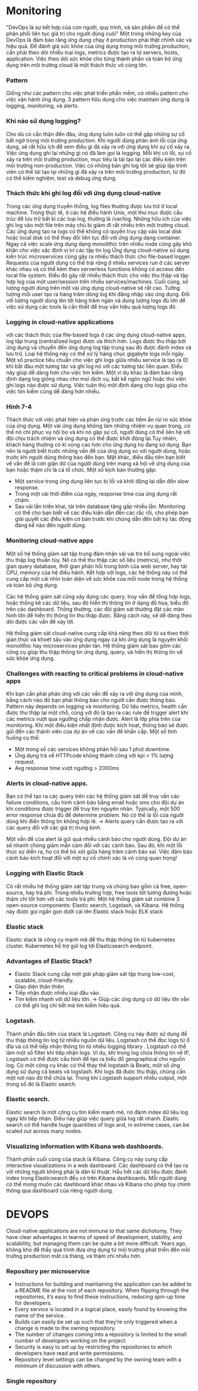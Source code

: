# Monitoring

"DevOps là sự kết hợp của con người, quy trình, và sản phẩm để có thể phân phối liên tục giá trị cho người dùng cuôi"
Một trong những key của DevOps là đảm bảo rằng ứng dụng chạy ở production phải thật chính xác và hiệu quả. 
Để đánh giá sức khỏe của ứng dụng trong môi trường production, cần phải theo dõi nhiều loại logs, metrics được tạo ra từ servers, hosts, application. Việc theo dõi sức khỏe cho từng thành phần và toàn bộ ứng dụng trên môi trường cloud là một thách thức vô cùng lớn.

### Pattern
Giống như các pattern cho việc phát triển phần mềm, có nhiều pattern cho việc vận hành ứng dụng. 3 pattern hữu dụng cho việc maintain ứng dụng là logging, monitoring, và alerts.

### Khi nào sử dụng logging?
Cho dù có cẩn thận đến đâu, ứng dụng luôn luôn có thể gặp những sự cố bất ngờ trong môi trường production. Khi người dùng phản ánh lỗi của ứng dụng, sẽ rất hữu ích để xem điều gì đã xảy ra với ứng dụng khi sự cố xảy ra. Việc ứng dụng ghi lại những gì nó đã làm gọi là logging. Mỗi khi có lỗi, sự cố xảy ra trên môi trường production, mục tiêu là tái tạo lại các điều kiện trên môi trường non-production. Việc có những bản ghi log tốt sẽ giúp lập trình viên có thể tái tạo lại những gì đã xảy ra trên môi trường production, từ đó có thể kiểm nghiệm, test và debug ứng dụng.

### Thách thức khi ghi log đối với ứng dụng cloud-native
Trong các ứng dụng truyền thống, log files thường được lưu trữ ở local machine. Trong thực tế, ở các hệ điều hành Unix, một thư mục được cấu trúc để lưu trữ bất kì các loại log, thường là /var/log. 
Những hữu ích của việc ghi log vào một file trên máy chủ bị giảm đi rất nhiều trên môi trường cloud. Các ứng dụng tạo ra logs có thể không có quyền truy cập vào local disk hoặc local disk có thể thay đổi liên tục đối với ứng dụng dạng container. Ngay cả việc scale ứng dụng dạng monolithic trên nhiều node cũng gây khó khăn cho việc xác định vị trí các tập tin log 
Ứng dụng cloud-native sử dụng kiến trúc microservices cũng gây ra nhiều thách thức cho file-based logger. Requests của người dùng có thể trải rộng ở nhiều services run ở các server khác nhau và có thể kèm theo serverless functions không có access đến local file system. Điều đó gây rất nhiều thách thức cho việc thu thập và tập hợp log của một user/session trên nhiều services/machines.
Cuối cùng, số lượng người dùng trên một vài ứng dụng cloud-native sẽ rất cao. Tưởng tượng mỗi user tạo ra hàng trăm dòng log khi đăng nhập vào ứng dụng. Đối với lượng người dùng lên tới hàng trăm ngàn và dung lượng logs đủ lớn để việc sử dụng các tools là cần thiết để truy vấn hiệu quả lượng logs đó.

### Logging in cloud-native applications
với các thách thức của file-based logs ở các ứng dụng cloud-native apps, log tập trung (centralized logs) được ưa thích hơn. Logs được thu thập bởi ứng dụng và chuyển đến ứng dụng log tập trung sau đó được đánh index và lưu trữ. Loại hệ thống này có thể xử lý hàng chục gigabyte logs mỗi ngày.
Một số practice tiêu chuẩn cho việc ghi logs giữa nhiều service là tạo ra ID khi bắt đàu một tương tác và ghi log nó với các tương tác liên quan. Điều này giúp dễ dàng hơn cho việc tìm kiếm.
Một ví dụ khác là đảm bảo rằng định dạng log giống nhau cho mọi dịch vụ, bất kể ngôn ngữ hoặc thư viện ghi logs nào được sử dụng. Việc tuân thủ một định dạng cho logs giúp cho việc tìm kiếm cũng dễ dàng hơn nhiều.

### Hình 7-4

Thách thức với việc phát hiện và phản ứng trước các tiềm ẩn rủi ro sức khỏe của ứng dụng.
Một vài ứng dụng không làm những nhiệm vụ quan trọng, có thể nó chỉ phục vụ nội bọ và khi nó gặp sự cố, người dùng có thể liên hệ với đội chịu trách nhiệm và ứng dụng có thể được khởi động lại.Tuy nhiên, khách hàng thường có kì vọng cao hơn cho ứng dụng họ đang sử dụng. Bạn nên là người biết trước những vấn đề của ứng dụng so với người dùng, hoặc trước khi người dùng thông báo đến bạn. Mặt khác, điều đầu tiên bạn biết về vấn đề là cơn giận dữ của người dùng trên mạng xã hội về ứng dụng của bạn hoặc thậm chí là cả tổ chức.
Một số kịch bản thường gặp:
 - Một service trong ứng dụng liên tục bị lỗi và khởi động lại dẫn đến slow response.
 - Trong một vài thời điểm của ngày, response time của ứng dụng rất chậm.
 - Sau vài lần triển khai, tải trên database tăng gấp nhiều lần.
Monitoring có thể cho bạn biết về các điều kiện dẫn đến các rắc rối, cho phép bạn giải quyết các điều kiện cơ bản trước khi chúng dẫn đến bất kỳ tác động đáng kể nào đến người dùng.


### Monitoring cloud-native apps

Một số hệ thống giám sát tập trung đảm nhận vài vai trò bổ sung ngoài việc thu thập log thuần túy. Nó có thể thu thập các số liệu (metrics), như thời gian query database, thời gian phản hồi trung bình của web server, hay tải CPU, memory của hệ điều hành. Kết hợp với logs, các hệ thống này có thể cung cấp một cái nhìn toàn diện về sức khỏe của mỗi node trong hệ thống và toàn bộ ứng dụng.

Các hệ thống giám sát cũng xây dựng các query, truy vấn để tổng hợp logs, hoặc thống kê các dữ liệu, sau đó hiển thị thông tin ở dạng đồ họa, biểu đồ trên các dashboard. Thông thường, các đội giám sát thường đặt các màn hình lớn để hiển thị thông tin thu thập được. Bằng cách này, sẽ dễ dàng theo dõi được các vấn đề xảy tới.

Hệ thống giám sát cloud-native cung cấp khả năng theo dõi từ xa theo thời gian thực và khoét sâu vào ứng dụng ngay cả khi ứng dụng là nguyên khối monolithic hay microservices phân tán. Hệ thống giám sát bao gồm các công cụ giúp thu thập thông tin ứng dụng, query, và hiển thị thông tin về sức khỏe ứng dụng.

### Challenges with reacting to critical problems in cloud-native apps

Khi bạn cần phải phản ứng với các vấn đề xảy ra với ứng dụng của mình, bằng cách nào đó bạn phải thông báo cho người cần được thông báo. Pattern này depends on logging và monitoring. Dữ liệu metrics, health cần được thu thập lại một chỗ, cùng với đó là tạo ra các rule để trigger alert khi các metrics vượt qua ngưỡng chấp nhận được.
Alert là lớp phía trên của monitoring. Khi một điều kiện nhất định được kích hoạt, thông báo sẽ được gửi đến các thành viên của dự án về các vấn đề khẩn cấp. Một số tình huống cụ thể:
 - Một trong số các services không phản hồi sau 1 phút downtime.
 - Ứng dụng trả về HTTPcode không thành công với kpi > 1% lượng request.
 - Avg response time vượt ngưỡng > 2000ms

### Alerts in cloud-native apps.

Bạn có thể tạo ra các query trên các hệ thống giám sát để truy vấn các failure conditions, cấu hình cảnh báo bằng email hoặc sms cho đội dự án khi conditions được trigger để truy tìm nguyên nhân.
Typically, một 500 error response chưa đủ để determine problem. Nó có thể là lỗi của người dùng khi điền thông tin không hợp lê. -> Alerts query cần được tạo ra với các query đối với các giá trị trung bình.

Một vấn đề của alert là gửi quá nhiều cảnh báo cho người dùng. Đội dự án sẽ nhanh chóng giảm mẫn cảm đối với các cảnh báo. Sau đó, khi một lỗi thực sự diễn ra, họ có thể bỏ xót giữa hàng trăm cảnh báo sai. Việc đảm bảo cảnh báo kích hoạt đối với một sự cố chính xác là vô cùng quan trọng!

### Logging with Elastic Stack

Có rất nhiều hệ thống giám sát tập trung và chúng bao gồm cả free, open-source, hay trả phí. Trong nhiều trường hợp, free tools tốt tương đương hoặc thậm chí tốt hơn với các tools trả phí. Một hệ thống giám sát combine 3 open-source components: Elastic search, Logstash, và Kibana.
Hệ thống này được gọi ngắn gọn dưới cái tên Elastic stack hoặc ELK stack

### Elastic stack
Elastic stack là công cụ  mạnh mẽ để thu thập thông tin từ kubernetes cluster. Kubernetes hỗ trợ gửi log tới Elasticsearch endpoint.

### Advantages of Elastic Stack?
- Elastic Stack cung cấp một giải pháp giám sát tập trung low-cost, scalable, cloud-friendly. 
- Giao diện thân thiện
- Tiếp nhận được nhiều loại đầu vào.
- Tìm kiếm nhanh với dữ liệu lớn. -> Giúp các ứng dụng có dữ liệu lớn vẫn có thể ghi log chi tiết mà tìm kiếm hiệu quả.

### Logstash.

Thành phần đầu tiên của stack là Logstash. Công cụ này được sử dụng để thu thập thông tin log từ nhiều nguồn dữ liệu. Logstash có thể đọc logs từ ổ đĩa và có thể tiếp nhận thông tin từ nhiều logging library . Logstash có thể làm một số filter khi tiếp nhận logs. Ví dụ, khi trong log chứa thông tin về IP, Logstash có thể được cấu hình để tạo ra biểu đồ geographical cho nguồn log.
Có một công cụ khác có thể thay thế logstash là Beats, một số ứng dụng sử dụng cả beats và logstash.
Khi logs đã được thu thập, chúng cần một nơi nào đó thể chứa lại. Trong khi Logstash support nhiều output, một trong số đó là Elastic search.

### Elastic search.

Elastic search là một công cụ tìm kiếm mạnh mẽ, nó đánh index dữ liệu log ngay khi tiếp nhận. Điều này giúp việc query giữa log rất nhanh. Elastic search có thể handle huge quantities of logs and, in extreme cases, can be scaled out across many nodes.

### Visualizing information with Kibana web dashboards.

Thành phần cuối cùng của stack là Kibana. Công cụ này cung cấp interactive visualizations in a web dashboard. Các dashboard có thể tạo ra với những người không phải là dân kĩ thuật. Hầu hết các dữ liệu được đánh index trong Elasticsearch đều có trên Kibana dashboards. Mỗi người dùng có thể mong muốn các dashboard khác nhau và Kibana cho phép tùy chỉnh thông qua dashboard của riêng người dung.

# DEVOPS

Cloud-native applications are not immune to that same dichotomy. They have clear advantages in tearms of speed of development, stability, and scalability, but managing them can be quite a bit more difficult.
Years ago, không khó để thấy quá trình đưa ứng dụng từ môi trường phát triển đến môi trường production mất cả tháng, và thậm chí nhiều hơn. 

### Repository per microservice

- Instructions for building and maintaining the application can be added to a README file at the
root of each repository. When flipping through the repositories, it’s easy to find these
instructions, reducing spin-up time for developers.
- Every service is located in a logical place, easily found by knowing the name of the service.
- Builds can easily be set up such that they’re only triggered when a change is made to the
owning repository.
- The number of changes coming into a repository is limited to the small number of developers
working on the project.
- Security is easy to set up by restricting the repositories to which developers have read and write
permissions. 
- Repository level settings can be changed by the owning team with a minimum of discussion with
others. 
### Single repository
